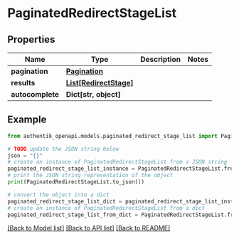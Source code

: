 # PaginatedRedirectStageList


## Properties

Name | Type | Description | Notes
------------ | ------------- | ------------- | -------------
**pagination** | [**Pagination**](Pagination.md) |  | 
**results** | [**List[RedirectStage]**](RedirectStage.md) |  | 
**autocomplete** | **Dict[str, object]** |  | 

## Example

```python
from authentik_openapi.models.paginated_redirect_stage_list import PaginatedRedirectStageList

# TODO update the JSON string below
json = "{}"
# create an instance of PaginatedRedirectStageList from a JSON string
paginated_redirect_stage_list_instance = PaginatedRedirectStageList.from_json(json)
# print the JSON string representation of the object
print(PaginatedRedirectStageList.to_json())

# convert the object into a dict
paginated_redirect_stage_list_dict = paginated_redirect_stage_list_instance.to_dict()
# create an instance of PaginatedRedirectStageList from a dict
paginated_redirect_stage_list_from_dict = PaginatedRedirectStageList.from_dict(paginated_redirect_stage_list_dict)
```
[[Back to Model list]](../README.md#documentation-for-models) [[Back to API list]](../README.md#documentation-for-api-endpoints) [[Back to README]](../README.md)


